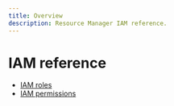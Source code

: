 ```yaml
---
title: Overview
description: Resource Manager IAM reference.
---
```


# IAM reference

- [IAM roles](/resourcemanager/docs/reference/iam/roles)
- [IAM permissions](/resourcemanager/docs/reference/iam/permissions)
